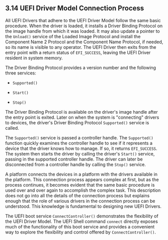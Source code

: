<!--- @file
  3.14 UEFI Driver Model Connection Process

  Copyright (c) 2012-2018, Intel Corporation. All rights reserved.<BR>

  Redistribution and use in source (original document form) and 'compiled'
  forms (converted to PDF, epub, HTML and other formats) with or without
  modification, are permitted provided that the following conditions are met:

  1) Redistributions of source code (original document form) must retain the
     above copyright notice, this list of conditions and the following
     disclaimer as the first lines of this file unmodified.

  2) Redistributions in compiled form (transformed to other DTDs, converted to
     PDF, epub, HTML and other formats) must reproduce the above copyright
     notice, this list of conditions and the following disclaimer in the
     documentation and/or other materials provided with the distribution.

  THIS DOCUMENTATION IS PROVIDED BY TIANOCORE PROJECT "AS IS" AND ANY EXPRESS OR
  IMPLIED WARRANTIES, INCLUDING, BUT NOT LIMITED TO, THE IMPLIED WARRANTIES OF
  MERCHANTABILITY AND FITNESS FOR A PARTICULAR PURPOSE ARE DISCLAIMED. IN NO
  EVENT SHALL TIANOCORE PROJECT  BE LIABLE FOR ANY DIRECT, INDIRECT, INCIDENTAL,
  SPECIAL, EXEMPLARY, OR CONSEQUENTIAL DAMAGES (INCLUDING, BUT NOT LIMITED TO,
  PROCUREMENT OF SUBSTITUTE GOODS OR SERVICES; LOSS OF USE, DATA, OR PROFITS;
  OR BUSINESS INTERRUPTION) HOWEVER CAUSED AND ON ANY THEORY OF LIABILITY,
  WHETHER IN CONTRACT, STRICT LIABILITY, OR TORT (INCLUDING NEGLIGENCE OR
  OTHERWISE) ARISING IN ANY WAY OUT OF THE USE OF THIS DOCUMENTATION, EVEN IF
  ADVISED OF THE POSSIBILITY OF SUCH DAMAGE.

-->

## 3.14 UEFI Driver Model Connection Process

All UEFI Drivers that adhere to the UEFI Driver Model follow the same basic
procedure. When the driver is loaded, it installs a Driver Binding Protocol on
the image handle from which it was loaded. It may also update a pointer to the
`Unload()` service of the Loaded Image Protocol and install the Component Name
2 Protocol and the Component Name Protocol, if needed, so its name is visible
to any operator. The UEFI Driver then exits from the entry point with a return
status of `EFI_SUCCESS`, leaving the UEFI Driver resident in system memory.

The Driver Binding Protocol provides a version number and the following three
services:

* `Supported()`

* `Start()`

* `Stop()`

The Driver Binding Protocol is available on the driver's image handle after the
entry point is exited. Later on when the system is "connecting" drivers to
devices, the driver's Driver Binding Protocol `Supported()` service is called.

The `Supported()` service is passed a controller handle. The `Supported()`
function quickly examines the controller handle to see if it represents a
device that the driver knows how to manage. If so, it returns `EFI_SUCCESS`.
The system then starts the driver by calling the driver's `Start()` service,
passing in the supported controller handle. The driver can later be
disconnected from a controller handle by calling the `Stop()` service.

A platform connects the devices in a platform with the drivers available in the
platform. This connection process appears complex at first, but as the process
continues, it becomes evident that the same basic procedure is used over and
over again to accomplish the complex task. This description does not go into
all the details of the connection process but explains enough that the role of
various drivers in the connection process can be understood. This knowledge is
fundamental to designing new UEFI Drivers.

The UEFI boot service `ConnectController()` demonstrates the flexibility of the
UEFI Driver Model. The UEFI Shell command `connect` directly exposes much of
the functionality of this boot service and provides a convenient way to explore
the flexibility and control offered by `ConnectController()`.
